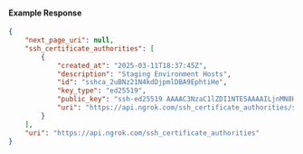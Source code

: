 <!-- Code generated for API Clients. DO NOT EDIT. -->

#### Example Response

```json
{
	"next_page_uri": null,
	"ssh_certificate_authorities": [
		{
			"created_at": "2025-03-11T18:37:45Z",
			"description": "Staging Environment Hosts",
			"id": "sshca_2uBNz21N4kdDjpmlDBA9EphtiHe",
			"key_type": "ed25519",
			"public_key": "ssh-ed25519 AAAAC3NzaC1lZDI1NTE5AAAAILjnMN8HJnpmvJFbBAojKEQy9BZgt6lOv58R2SNg+SED",
			"uri": "https://api.ngrok.com/ssh_certificate_authorities/sshca_2uBNz21N4kdDjpmlDBA9EphtiHe"
		}
	],
	"uri": "https://api.ngrok.com/ssh_certificate_authorities"
}
```
